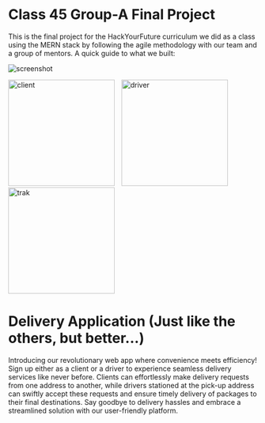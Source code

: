 # Class 45 Group-A Final Project

This is the final project for the HackYourFuture curriculum we did as a class using the MERN stack by following the agile methodology with our team and a group of mentors. A quick guide to what we built:

![screenshot](https://i.ibb.co/rswhrqF/site.jpg)

<div>
  <img src="https://i.ibb.co/dPMcM1H/client.png" alt="client" style="width: 215px; margin-right: 10px;">
  <img src="https://i.ibb.co/tLkT0sj/driver.png" alt="driver" style="width: 215px; margin-right: 10px;">
  <img src="https://i.ibb.co/9wPL34t/trak.png" alt="trak" style="width: 215px;">
</div>

# Delivery Application (Just like the others, but better...)

Introducing our revolutionary web app where convenience meets efficiency! Sign up either as a client or a driver to experience seamless delivery services like never before. Clients can effortlessly make delivery requests from one address to another, while drivers stationed at the pick-up address can swiftly accept these requests and ensure timely delivery of packages to their final destinations. Say goodbye to delivery hassles and embrace a streamlined solution with our user-friendly platform.
